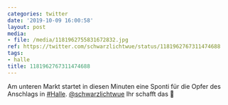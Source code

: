 ```yaml
---
categories: twitter
date: '2019-10-09 16:00:58'
layout: post
media:
- file: /media/1181962755831672832.jpg
ref: https://twitter.com/schwarzlichtwue/status/1181962767311474688
tags:
- halle
title: 1181962767311474688
---
```

Am unteren Markt startet in diesen Minuten eine Sponti für die Opfer des Anschlags in [#Halle](/t/halle). 
[@schwarzlichtwue](https://twitter.com/schwarzlichtwue) Ihr schafft das 💪 